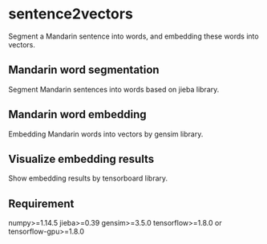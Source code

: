 # sentence2vectors
Segment a Mandarin sentence into words, and embedding these words into vectors.

## Mandarin word segmentation
Segment Mandarin sentences into words based on jieba library.

## Mandarin word embedding
Embedding Mandarin words into vectors by gensim library.

## Visualize embedding results
Show embedding results by tensorboard library.

## Requirement
numpy>=1.14.5
jieba>=0.39
gensim>=3.5.0
tensorflow>=1.8.0 or tensorflow-gpu>=1.8.0
